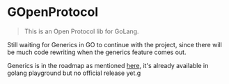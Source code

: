 # GOpenProtocol

> This is an Open Protocol lib for GoLang.

Still waiting for Generics in GO to continue with the project, since there will be much code rewriting when the generics feature comes out.

Generics is in the roadmap as mentioned [here](https://blog.golang.org/generics-next-step), it's already available in golang playground but no official release yet.g
